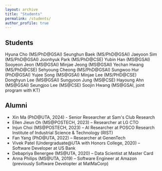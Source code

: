 ```yaml
---
layout: archive
title: "Students"
permalink: /students/
author_profile: true
---
```


Students
----
Hyuna Cho (MS/PhD@GSAI)
Seunghun Baek (MS/PhD@GSAI)
Jaeyoon Sim (MS/PhD@GSAI)
Joonhyuk Park (MS/PhD@CSE)
Yubin Han (MS@GSAI)
Sooyeon Jeon (MS@GSAI)
Minjae Jeong (MS@GSAI)
Yechan Hwang (MS/PhD@CSE)
Sehyoung Cheong (MS/PhD@GSAI)
Sungwoo Hur (PhD@GSAI)
Yujee Song (MS@GSAI)
Minjae Lee (MS/PHD@CSE)
Donghyun Lee (MS@GSAI)
Sungyoon Jung (MS@CSE)
Hayoung Ahn (MS@GSAI)
Seungjoo Lee (MS@CSE)
Soojin Hwang (MS@GSAI, joint program with KT)



Alumni
----
* Xin Ma (PhD@UTA, 2024) - Senior Researcher at Sam's Club Research
* Ellen Jieun Oh (MS@POSTECH, 2023) – Researcher at LG CTO
* Injun Choi (MS@POSTECH, 2023) – AI Researcher at POSCO Research Institute of Industrial Science & Technology (RIST)
* Fan Yang (PhD@UTA, 2022) – Researcher at GenenTech
* Vivek Patel (Undergraduate@UTA with Honors College, 2020) – Software Developer at US Bank
* Debapriya Benergee (MS@UTA, 2020) – Data Scientist at Master Card
* Anna Philips (MS@UTA, 2019) – Software Engineer at Amazon (previously Software Developter at MatMaCorp)
